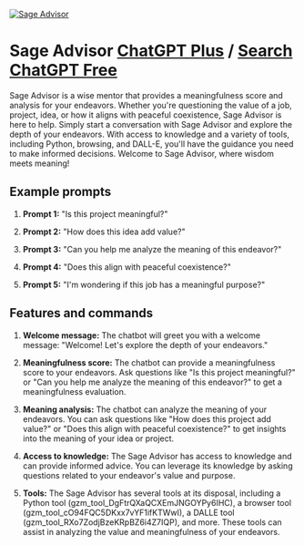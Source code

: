 
[![Sage Advisor](https://files.oaiusercontent.com/file-uu5uQZMRPxEP46yKqgocMVYT?se=2123-10-16T22%3A51%3A36Z&sp=r&sv=2021-08-06&sr=b&rscc=max-age%3D31536000%2C%20immutable&rscd=attachment%3B%20filename%3D41ddaa7d-9253-4283-9381-43c71ec65c45.png&sig=IeLvDZFV%2B/uI9Cd2jD1L8bpStxMNpfe6xM9lSFdqNZM%3D)](https://chat.openai.com/g/g-qtL7vElWe-sage-advisor)

# Sage Advisor [ChatGPT Plus](https://chat.openai.com/g/g-qtL7vElWe-sage-advisor) / [Search ChatGPT Free](https://gptcall.net/index.html#/?search=Sage%20Advisor)

Sage Advisor is a wise mentor that provides a meaningfulness score and analysis for your endeavors. Whether you're questioning the value of a job, project, idea, or how it aligns with peaceful coexistence, Sage Advisor is here to help. Simply start a conversation with Sage Advisor and explore the depth of your endeavors. With access to knowledge and a variety of tools, including Python, browsing, and DALL-E, you'll have the guidance you need to make informed decisions. Welcome to Sage Advisor, where wisdom meets meaning!

## Example prompts

1. **Prompt 1:** "Is this project meaningful?"

2. **Prompt 2:** "How does this idea add value?"

3. **Prompt 3:** "Can you help me analyze the meaning of this endeavor?"

4. **Prompt 4:** "Does this align with peaceful coexistence?"

5. **Prompt 5:** "I'm wondering if this job has a meaningful purpose?"

## Features and commands

1. **Welcome message:** The chatbot will greet you with a welcome message: "Welcome! Let's explore the depth of your endeavors."

2. **Meaningfulness score:** The chatbot can provide a meaningfulness score to your endeavors. Ask questions like "Is this project meaningful?" or "Can you help me analyze the meaning of this endeavor?" to get a meaningfulness evaluation.

3. **Meaning analysis:** The chatbot can analyze the meaning of your endeavors. You can ask questions like "How does this project add value?" or "Does this align with peaceful coexistence?" to get insights into the meaning of your idea or project.

4. **Access to knowledge:** The Sage Advisor has access to knowledge and can provide informed advice. You can leverage its knowledge by asking questions related to your endeavor's value and purpose.

5. **Tools:** The Sage Advisor has several tools at its disposal, including a Python tool (gzm_tool_DgFtrQXaQCXEmJNGOYPy6IHC), a browser tool (gzm_tool_cO94FQC5DKxx7vYF1ifKTWwI), a DALLE tool (gzm_tool_RXo7ZodjBzeKRpBZ6i4Z7IQP), and more. These tools can assist in analyzing the value and meaningfulness of your endeavors.


